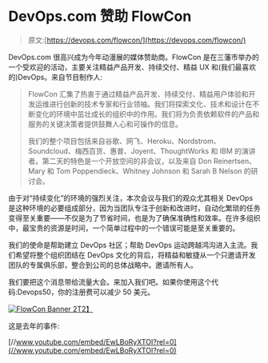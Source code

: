 # DevOps.com 赞助 FlowCon

> 原文:[https://devops.com/flowcon/](https://devops.com/flowcon/)

DevOps.com 很高兴成为今年动漫展的媒体赞助商。FlowCon 是在三藩市举办的一个受欢迎的活动，主要关注精益产品开发、持续交付、精益 UX 和(我们最喜欢的)DevOps。来自节目制作人:

> FlowCon 汇集了热衷于通过精益产品开发、持续交付、精益用户体验和开发运维进行创新的技术专家和行业领袖。我们将探索文化、技术和设计在不断变化的环境中茁壮成长的组织中的作用。我们将为负责依赖软件的产品和服务的关键决策者提供鼓舞人心和可操作的信息。
> 
> 我们的整个项目包括来自谷歌、网飞、Heroku、Nordstrom、Soundcloud、梅西百货、惠普、Joyent、ThoughtWorks 和 IBM 的演讲者。第二天的特色是一个开放空间的非会议，以及来自 Don Reinertsen、Mary 和 Tom Poppendieck、Whitney Johnson 和 Sarah B Nelson 的研讨会。

由于对“持续变化”的环境的强烈关注，本次会议与我们的观众尤其相关 DevOps 是这种环境的必要组成部分，因为当团队专注于创新和改进时，自动化繁琐的任务变得至关重要——不仅是为了节省时间，也是为了确保准确性和效率。在许多组织中，最宝贵的资源是时间，一个简单过程中的一个错误可能是至关重要的。

我们的使命是帮助建立 DevOps 社区；帮助 DevOps 运动跨越鸿沟进入主流。我们希望将整个组织团结在 DevOps 文化的背后，将精益和敏捷从一个只邀请开发团队的专属俱乐部，整合到公司的总体战略中。邀请所有人。

我们要把这个消息带给流量大会。来加入我们吧。如果你使用这个代码:Devops50，你的注册费可以减少 50 美元。

[![FlowCon Banner 2](../Images/4ca4ecf24443250142b85d1442749a8a.png)T2】](http://flowcon.org/)

这是去年的事件:

[//www.youtube.com/embed/EwLBoRyXTOI?rel=0](//www.youtube.com/embed/EwLBoRyXTOI?rel=0)